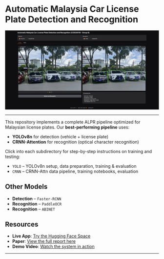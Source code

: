# Automatic Malaysia Car License Plate Detection and Recognition

![Application Screenshot](assets/application_screenshot.png)

---

This repository implements a complete ALPR pipeline optimized for Malaysian license plates. Our **best-performing pipeline** uses:

- **YOLOv8n** for detection (vehicle + license plate)  
- **CRNN-Attention** for recognition (optical character recognition)

Click into each subdirectory for step-by-step instructions on training and testing:

- `YOLO` – YOLOv8n setup, data preparation, training & evaluation  
- `CRNN` – CRNN-Attn data pipeline, training notebooks, evaluation  

## Other Models

- **Detection** – `Faster-RCNN`  
- **Recognition** – `PaddleOCR`  
- **Recognition** – `ABINET`  

## Resources

- **Live App**: [Try the Hugging Face Space](LINK_TO_HUGGINGFACE_APP)  
- **Paper**: [View the full report here](LINK_TO_PAPER)  
- **Demo Video**: [Watch the system in action](LINK_TO_DEMO_VIDEO)  

---
